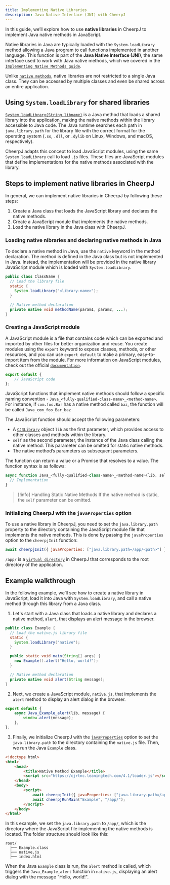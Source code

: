 ```yaml
---
title: Implementing Native Libraries
description: Java Native Interface (JNI) with CheerpJ
---
```


In this guide, we’ll explore how to use **native libraries** in CheerpJ to implement Java native methods in JavaScript.

Native libraries in Java are typically loaded with the `System.loadLibrary` method allowing a Java program to call functions implemented in another language. This function is part of the **Java Native Interface (JNI)**, the same interface used to work with Java native methods, which we covered in the [`Implementing Native Methods guide`].

Unlike [`native methods`], native libraries are not restricted to a single Java class. They can be accessed by multiple classes and even be shared across an entire application.

## Using `System.loadLibrary` for shared libraries

[`System.loadLibrary(String libname)`] is a Java method that loads a shared library into the application, making the native methods within the library accessible to Java code. The Java runtime searches each path in `java.library.path` for the library file with the correct format for the operating system (`.so`, `.dll`, or `.dylib` on Linux, Windows, and macOS, respectively).

CheerpJ adapts this concept to load JavaScript modules, using the same `System.loadLibrary` call to load `.js` files. These files are JavaScript modules that define implementations for the native methods associated with the library.

## Steps to implement native libraries in CheerpJ

In general, we can implement native libraries in CheerpJ by following these steps:

1. Create a Java class that loads the JavaScript library and declares the native methods.
2. Create a JavaScript module that implements the native methods.
3. Load the native library in the Java class with CheerpJ.

### Loading native nibraries and declaring native methods in Java

To declare a native method in Java, use the `native` keyword in the method declaration. The method is defined in the Java class but is not implemented in Java. Instead, the implementation will be provided in the native library JavaScript module which is loaded with `System.loadLibrary`.

```java
public class ClassName {
  // Load the library file
  static {
    System.loadLibrary("<library-name>");
  }

  // Native method declaration
  private native void methodName(param1, param2, ...);
}
```

### Creating a JavaScript module

A JavaScript module is a file that contains code which can be exported and imported by other files for better organization and reuse. You create modules using the `export` keyword to expose classes, methods, or other resources, and you can use `export default` to make a primary, easy-to-import item from the module. For more information on JavaScript modules, check out the official [`documentation`].

```js title="module.js"
export default {
	// JavaScript code
};
```

JavaScript functions that implement native methods should follow a specific naming convention - `Java_<fully-qualified-class-name>_<method-name>`. For instance, if `com.foo.Bar` has a native method called `baz`, the function will be called `Java_com_foo_Bar_baz`

The JavaScript function should accept the following parameters:

- A [`CJ3Library`] object `lib` as the first parameter, which provides access to other classes and methods within the library.
- `self` as the second parameter, the instance of the Java class calling the native method. This parameter can be omitted for static native methods.
- The native method’s parameters as subsequent parameters.

The function can return a value or a Promise that resolves to a value. The function syntax is as follows:

```js
async function Java_<fully-qualified-class-name>_<method-name>(lib, self, param1, param2, ...) {
  // Implementation
}
```

> [!info] Handling Static Native Methods
> If the native method is static, the `self` parameter can be omitted.

### Initializing CheerpJ with the `javaProperties` option

To use a native library in CheerpJ, you need to set the `java.library.path` property to the directory containing the JavaScript module file that implements the native methods. This is done by passing the `javaProperties` option to the `cheerpjInit` function:

```js
await cheerpjInit({ javaProperties: ["java.library.path=/app/<path>"] });
```

`/app/` is a [`virtual directory`] in CheerpJ that corresponds to the root directory of the application.

## Example walkthrough

In the following example, we’ll see how to create a native library in JavaScript, load it into Java with `System.loadLibrary`, and call a native method through this library from a Java class.

1. Let's start with a Java class that loads a native library and declares a native method, `alert`, that displays an alert message in the browser.

```java title="Example.java"
public class Example {
  // Load the native.js library file
  static {
    System.loadLibrary("native");
  }

  public static void main(String[] args) {
    new Example().alert("Hello, world!");
  }

  // Native method declaration
  private native void alert(String message);
}
```

2. Next, we create a JavaScript module, `native.js`, that implements the `alert` method to display an alert dialog in the browser.

```js title="native.js"
export default {
	async Java_Example_alert(lib, message) {
		window.alert(message);
	},
};
```

3. Finally, we initialize CheerpJ with the [`javaProperties`] option to set the `java.library.path` to the directory containing the `native.js` file. Then, we run the Java `Example` class.

```html title="index.html" {9,10}
<!doctype html>
<html>
	<head>
		<title>Native Method Example</title>
		<script src="https://cjrtnc.leaningtech.com/4.1/loader.js"></script>
	</head>
	<body>
		<script>
			await cheerpjInit({ javaProperties: ["java.library.path=/app/"] });
			await cheerpjRunMain("Example", "/app/");
		</script>
	</body>
</html>
```

In this example, we set the `java.library.path` to `/app/`, which is the directory where the JavaScript file implementing the native methods is located. The folder structure should look like this:

```
root/
  ├── Example.class
  ├── native.js
  ├── index.html
```

When the Java `Example` class is run, the `alert` method is called, which triggers the `Java_Example_alert` function in `native.js`, displaying an alert dialog with the message "Hello, world!".

[`CJ3Library`]: /docs/reference/CJ3Library
[`conversion rules`]: /docs/reference/cheerpjRunLibrary#conversion-rules
[`System.loadLibrary(String libname)`]: https://docs.oracle.com/javase/8/docs/api/java/lang/System.html#loadLibrary-java.lang.String-
[`native methods`]: /docs/guides/implementing-native-methods
[`Implementing Native Methods guide`]: /docs/guides/implementing-native-methods
[`virtual directory`]: /docs/guides/File-System-support
[`javaProperties`]: /docs/reference/cheerpjInit#javaproperties
[`documentation`]: https://developer.mozilla.org/en-US/docs/Web/JavaScript/Guide/Modules
